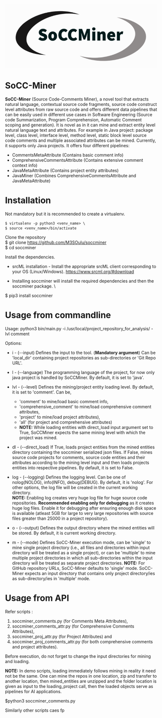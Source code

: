 <p align="center">
  <img src="https://github.com/M3SOulu/soccminer/blob/main/soccminer.png?raw=true" alt="Source Code Comments Miner"/>
</p>


SoCC-Miner
============

**SoCC-Miner** (Source Code-Comments Miner), a novel tool that extracts natural language, contextual source code fragments, source code construct level attributes from raw source code and offers different data pipelines that can be easily used in different use cases in Software Engineering (Source code Summarization, Program Comprehension, Automatic Comment scoping and generation). It is novel as in it can mine and extract entity level natural language text and attributes. For example in Java project: package level, class level, interface level, method level, static block level source code comments and multiple associated attributes can be mined.  Currently, it supports only Java projects. It offers four different pipelines: 

- CommentsMetaAttribute (Contains basic comment info)
- ComprehensiveCommentsAttribute (Contains extensive comment context info)
- JavaMetaAttribute (Contains project entity attributes)
- JavaMiner (Combines ComprehensiveCommentsAttribute and JavaMetaAttribute)
 

# Installation
Not mandatory but it is recommended to create a virtualenv.
````
$ virtualenv -p python3 <venv_name> \
$ source <venv_name>/bin/activate
````
Clone the repository \
$ git clone https://github.com/M3SOulu/soccminer \
$ cd soccminer

Install the dependencies.
- srcML installation - Install the appropriate srcML client corresponding to your OS (Linux/Windows). https://www.srcml.org/#download

- Installing soccminer will install the required dependencies and then the soccminer package. \

$ pip3 install soccminer

# Usage from commandline
Usage: python3 bin/main.py -i /usr/local/project_repository_for_analysis/ -lvl comment

Options:
- i      - (--input) Defines the input to the tool. (**Mandatory argument**) Can be 'local_dir' containing project repositories as sub-directories or 'Git Repo URL'.  
		
- l      - (--language) The programming language of the project, for now only java project is handled by SoCCMiner. By default, it is set to 'java'.

- lvl    - (--level) Defines the mining/project entity loading level. By default, it is set to 'comment'. Can be, 
  - 'comment' to mine/load basic comment info,
  - 'comprehensive_comment' to mine/load comprehensive comment attributes,
  - 'project' to mine/load project attributes),
  - 'all' (for project and comprehensive attributes) 
  - **NOTE:** While loading entities with direct_load input argument set to True, SoCCMiner expects the same mining level with which the 
                    project was mined.
		   
- dl      - (--direct_load) If True, loads project entities from the mined entities directory containing the soccminer serialized json files.
                   If False, mines source code projects for comments, source code entities and their attributes according to the mining level input and then loads projects entities into respective pipelines. By default, it is set to False. 
  
- log     - (--logging) Defines the logging level. Can be one of nolog(NOLOG), info(INFO), debug(DEBUG). By default, it is 'nolog'. For other options, the log file will be created in the current working directory.  
                **NOTE:** Enabling log creates very huge log file for huge source code repositories. **Recommended enabling only for debugging** as it creates huge log files. Enable it for debugging after ensuring enough disk space is available (atleast 5GB for large to very large repositories with source files greater than 25000 in a project repository).
- o       - (--output) Defines the output directory where the mined entities will be stored. By default, it is current working directory.
- m       - (--mode) Defines SoCC-Miner execution mode, can be 'single' to mine single project directory (i.e., all files and directories within input directory will be treated as a single project), or can be 'multiple' to mine multiple project directories in which all sub-directories within the input directory will be treated as separate project directories. 
            **NOTE:** For GitHub repository URLs, SoCC-Miner defaults to 'single' mode. SoCC-Miner expects an input directory that contains only project directory/ies as sub-directory/ies in 'multiple' mode.
# Usage from API
Refer scripts :
1. soccminer_comments.py (for Comments Meta Attributes), 
2. soccminer_comments_attr.py (for Comprehensive Comments Attributes), 
3. soccminer_proj_attr.py (for Project Attributes) and 
4. soccminer_proj_comments_attr.py (for both comprehensive comments and project attributes).

Before execution, do not forget to change the input directories for mining and loading.

**NOTE:** In demo scripts, loading immediately follows mining in reality it need not be the same. 
One can mine the repos in one location, zip and transfer to another location, then mined_entities are 
unzipped and the folder location is given as input to the loading_project call, then the loaded objects
serve as pipelines for AI applications.

$python3 soccminer_comments.py

Similarly other scripts caes fp
